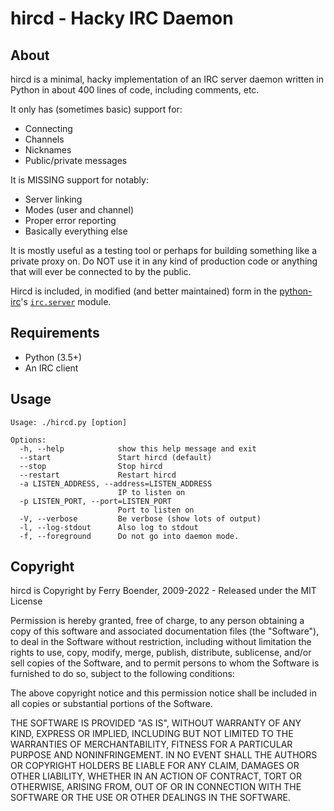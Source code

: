 hircd - Hacky IRC Daemon
========================


About
-----

hircd is a minimal, hacky implementation of an IRC server daemon written in
Python in about 400 lines of code, including comments, etc.

It only has (sometimes basic) support for:

*   Connecting
*   Channels
*   Nicknames
*   Public/private messages

It is MISSING support for notably:

*   Server linking
*   Modes (user and channel)
*   Proper error reporting
*   Basically everything else

It is mostly useful as a testing tool or perhaps for building something like a
private proxy on. Do NOT use it in any kind of production code or anything that
will ever be connected to by the public.

Hircd is included, in modified (and better maintained) form in the
[python-irc](https://python-irc.readthedocs.io/en/latest/index.html)'s
[`irc.server`](https://python-irc.readthedocs.io/en/latest/irc.html#module-irc.server)
module.

Requirements
------------

*   Python (3.5+)
*   An IRC client


Usage
-----

    Usage: ./hircd.py [option]

    Options:
      -h, --help            show this help message and exit
      --start               Start hircd (default)
      --stop                Stop hircd
      --restart             Restart hircd
      -a LISTEN_ADDRESS, --address=LISTEN_ADDRESS
                            IP to listen on
      -p LISTEN_PORT, --port=LISTEN_PORT
                            Port to listen on
      -V, --verbose         Be verbose (show lots of output)
      -l, --log-stdout      Also log to stdout
      -f, --foreground      Do not go into daemon mode.


Copyright
---------

hircd is Copyright by Ferry Boender, 2009-2022 - Released under the MIT License

Permission is hereby granted, free of charge, to any person
obtaining a copy of this software and associated documentation
files (the "Software"), to deal in the Software without
restriction, including without limitation the rights to use,
copy, modify, merge, publish, distribute, sublicense, and/or sell
copies of the Software, and to permit persons to whom the
Software is furnished to do so, subject to the following
conditions:

The above copyright notice and this permission notice shall be
included in all copies or substantial portions of the Software.

THE SOFTWARE IS PROVIDED "AS IS", WITHOUT WARRANTY OF ANY KIND,
EXPRESS OR IMPLIED, INCLUDING BUT NOT LIMITED TO THE WARRANTIES
OF MERCHANTABILITY, FITNESS FOR A PARTICULAR PURPOSE AND
NONINFRINGEMENT. IN NO EVENT SHALL THE AUTHORS OR COPYRIGHT
HOLDERS BE LIABLE FOR ANY CLAIM, DAMAGES OR OTHER LIABILITY,
WHETHER IN AN ACTION OF CONTRACT, TORT OR OTHERWISE, ARISING
FROM, OUT OF OR IN CONNECTION WITH THE SOFTWARE OR THE USE OR
OTHER DEALINGS IN THE SOFTWARE.


